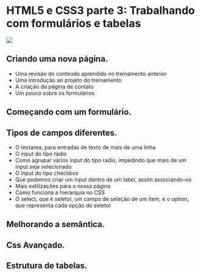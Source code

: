 # HTML5 e CSS3 parte 3: Trabalhando com formulários e tabelas
![](https://alura.com.br/assets/api/share/curso-html5-css3-formularios-tabelas.png)

## Criando uma nova página.
- Uma revisão do conteúdo aprendido no treinamento anterior
- Uma introdução ao projeto do treinamento
- A criação da página de contato
- Um pouco sobre os formulários

## Começando com um formulário.

## Tipos de campos diferentes.
- O textarea, para entradas de texto de mais de uma linha
- O input do tipo radio
- Como agrupar vários input do tipo radio, impedindo que mais de um input seja selecionado
- O input do tipo checkbox
- Que podemos criar um input dentro de um label, assim associando-os
- Mais estilizações para a nossa página
- Como funciona a hierarquia no CSS
- O select, que é seletor, um campo de seleção de um item, e o option, que representa cada opção do seletor

## Melhorando a semântica.

## Css Avançado.

## Estrutura de tabelas.


